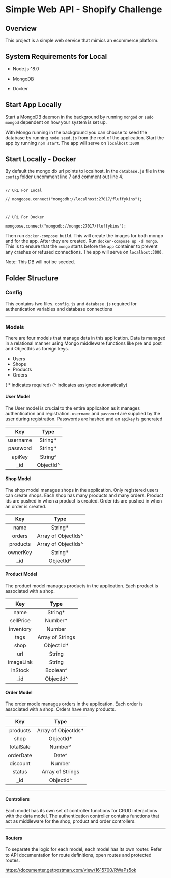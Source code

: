 # Simple Web API - Shopify Challenge


## Overview

This project is a simple web service that mimics an ecommerce platform.

  

## System Requirements for Local

- Node.js ^8.0

- MongoDB

- Docker

  

## Start App Locally

Start a MongoDB daemon in the background by running `mongod` or `sudo mongod` dependent on how your system is set up.

  

With Mongo running in the background you can choose to seed the database by running `node seed.js` from the root of the application. Start the app by running `npm start`. The app will serve on `localhost:3000`

  

## Start Locally - Docker

By default the mongo db url points to localhost. In the `database.js` file in the `config` folder uncomment line 7 and comment out line 4.

```

// URL For Local

// mongoose.connect("mongodb://localhost:27017/fluffykins");

  

// URL For Docker

mongoose.connect("mongodb://mongo:27017/fluffykins");

```
Then run `docker-compose build`. This will create the images for both mongo and for the app. After they are created. Run `docker-compose up -d mongo`. This is to ensure that the `mongo` starts before the `app` container to prevent any crashes or refused connections. The app will serve on `localhost:3000`.

  

Note: This DB will not be seeded.

  

## Folder Structure

### Config
This contains two files. `config.js` and `database.js` required for authentication variables and database connections

---

### Models

There are four models that manage data in this application. Data is managed in a relational manner using Mongo middleware functions like pre and post and ObjectIds as foreign keys.
 - Users
 - Shops
 - Products
 - Orders

( * indicates required)
(^ indicates assigned automatically)

#### User Model

The User model is crucial to the entire applicaiton as it manages authentication and registration. `username` and `password` are supplied by the user during registration. Passwords are hashed and an `apikey` is generated

| Key |Type| 
|:--:|:--:|
| username |  String* | 
| password |  String* |
| apiKey | String^|
|_id| ObjectId^| 
   
  
#### Shop Model
The shop model manages shops in the application. Only registered users can create shops. Each shop has many products and many orders. Product ids are pushed in when a product is created. Order ids are pushed in when an order is created. 

| Key |Type  |
|:--:|:--:|
| name |  String*|
| orders |  Array of ObjectIds^ |
| products | Array of ObjectIds^|
| ownerKey | String* |
| _id | ObjectId^|

#### Product Model
The product model manages products in the application. Each product is associated with a shop. 

| Key |Type  |
|:--:|:--:|
| name |  String*|
| sellPrice |  Number* |
| inventory | Number|
| tags | Array of Strings|
| shop | Object Id* |
| url | String |
|imageLink | String |
| inStock | Boolean^ |
|_id| ObjectId^|

#### Order Model
The order modle manages orders in the application. Each order is associated with a shop. Orders have many products. 

| Key |Type  |
|:--:|:--:|
| products |  Array of ObjectIds* |
| shop | ObjectId* |
| totalSale | Number^ |
| orderDate | Date^ |
| discount | Number |
| status | Array of Strings|
| _id | ObjectId^|
  ---
  

#### Controllers
Each model has its own set of controller functions for CRUD interactions with the data model. The authentication controller contains functions that act as middleware for the shop, product and order controllers.

  ---

#### Routers

To separate the logic for each model, each model has its own router. Refer to API documentation for route definitions, open routes and protected routes.

https://documenter.getpostman.com/view/1615700/RWaPs5ok
